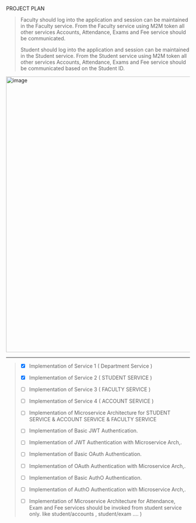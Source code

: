 PROJECT PLAN

> Faculty should log into the application and session can be maintained in the Faculty service. From the Faculty service using M2M token all other services Accounts, Attendance, Exams and Fee service should be communicated.
>
> Student should log into the application and session can be maintained in the Student service. From the Student service using M2M token all other services Accounts, Attendance, Exams and Fee service should be communicated based on the Student ID.


<img width="755" alt="image" src="https://github.com/VigneshbabuOfficial/college-app/assets/70185865/1484a11d-5643-4a1b-a23c-08d88addccce">

-----------------------------------------

> - [x] Implementation of Service 1 ( Department Service )
>
> - [x] Implementation of Service 2 ( STUDENT SERVICE )
>
> - [ ] Implementation of Service 3 ( FACULTY SERVICE )
>
> - [ ] Implementation of Service 4 ( ACCOUNT SERVICE )
> 
> - [ ] Implementation of Microservice Architecture for STUDENT SERVICE & ACCOUNT SERVICE & FACULTY SERVICE
>  
> - [ ] Implementation of Basic JWT Authentication.
> 
> - [ ] Implementation of JWT Authentication with Microservice Arch,.
> 
> - [ ] Implementation of Basic OAuth Authentication.
> 
> - [ ] Implementation of OAuth Authentication with Microservice Arch,.
> 
> - [ ] Implementation of Basic AuthO Authentication.
> 
> - [ ] Implementation of AuthO Authentication with Microservice Arch,.
>
> - [ ] Implementation of Microservice Architecture for Attendance, Exam and Fee services should be invoked from student service only. like student/accounts , student/exam .... )


